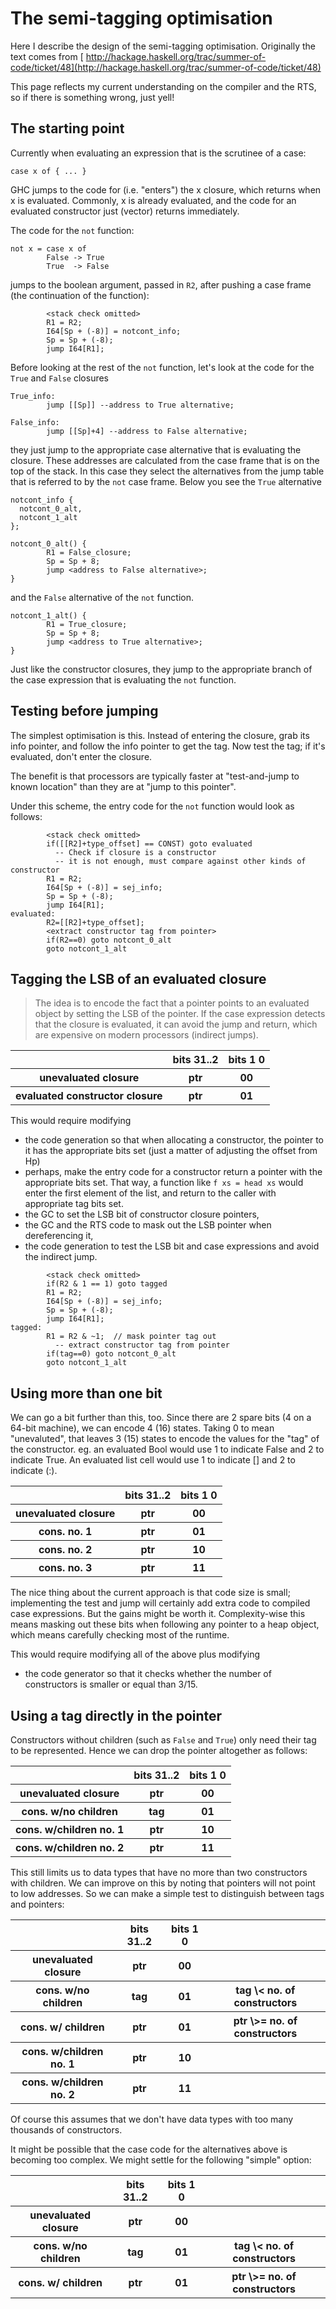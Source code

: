 # The semi-tagging optimisation



Here I describe the design of the semi-tagging optimisation. Originally the text comes from [
http://hackage.haskell.org/trac/summer-of-code/ticket/48](http://hackage.haskell.org/trac/summer-of-code/ticket/48)



This page reflects my current understanding on the compiler and the RTS, so if there is something wrong, just yell!


## The starting point



Currently when evaluating an expression that is the scrutinee of a case:


```wiki
case x of { ... }
```


GHC jumps to the code for (i.e. "enters") the x closure, which returns when x is evaluated. Commonly, x is already evaluated, and the code for an evaluated constructor just (vector) returns immediately.



The code for the `not` function:


```wiki
not x = case x of
        False -> True
        True  -> False
```


jumps to the boolean argument, passed in `R2`, after pushing a case frame (the continuation of the function):


```wiki
        <stack check omitted>
        R1 = R2;
        I64[Sp + (-8)] = notcont_info;
        Sp = Sp + (-8);
        jump I64[R1];
```


Before looking at the rest of the `not` function, let's look at the code for the `True` and `False` closures


```wiki
True_info:
        jump [[Sp]] --address to True alternative;

False_info:
        jump [[Sp]+4] --address to False alternative;
```


they just jump to the appropriate case alternative that is evaluating the closure. These addresses are calculated from the case frame that is on the top of the stack. In this case they select the alternatives from the jump table that is referred to by the `not` case frame. Below you see the `True` alternative


```wiki
notcont_info {
  notcont_0_alt,
  notcont_1_alt
};

notcont_0_alt() {
        R1 = False_closure;
        Sp = Sp + 8;
        jump <address to False alternative>;
}
```


and the `False` alternative of the `not` function.


```wiki
notcont_1_alt() {
        R1 = True_closure;
        Sp = Sp + 8;
        jump <address to True alternative>;
}
```


Just like the constructor closures, they jump to the appropriate branch of the case expression that is evaluating the `not` function.


## Testing before jumping



The simplest optimisation is this.  Instead of entering the closure, grab its info pointer, and follow the info pointer to get the tag.  Now test the tag; if it's evaluated, don't enter the closure.  



The benefit is that processors are typically faster at "test-and-jump to known location" than they are at "jump to this pointer".



Under this scheme, the entry code for the `not` function would look as follows:


```wiki
        <stack check omitted>
        if([[R2]+type_offset] == CONST) goto evaluated
          -- Check if closure is a constructor
          -- it is not enough, must compare against other kinds of constructor
        R1 = R2;
        I64[Sp + (-8)] = sej_info;
        Sp = Sp + (-8);
        jump I64[R1];
evaluated:
        R2=[[R2]+type_offset];
        <extract constructor tag from pointer>
        if(R2==0) goto notcont_0_alt
        goto notcont_1_alt
```

## Tagging the LSB of an evaluated closure


>
>
> The idea is to encode the fact that a pointer points to an evaluated object by setting the LSB of the pointer. If the case expression detects that the closure is evaluated, it can avoid the jump and return, which are expensive on modern processors (indirect jumps).
>
>

<table><tr><th>  </th>
<th> bits 31..2 </th>
<th> bits 1 0 
</th></tr>
<tr><th> unevaluated closure </th>
<th> ptr </th>
<th> 00 
</th></tr>
<tr><th> evaluated constructor closure </th>
<th> ptr </th>
<th> 01 
</th></tr></table>



This would require modifying


- the code generation so that when allocating a constructor, the pointer to it has the appropriate bits set (just a matter of adjusting the offset from Hp)
- perhaps, make the entry code for a constructor return a pointer with the appropriate bits set. That way, a function like `f xs = head xs` would enter the first element of the list, and return to the caller with appropriate tag bits set.
- the GC to set the LSB bit of constructor closure pointers,
- the GC and the RTS code to mask out the LSB pointer when dereferencing it,
- the code generation to test the LSB bit and case expressions and avoid the indirect jump.

```wiki
        <stack check omitted>
        if(R2 & 1 == 1) goto tagged
        R1 = R2;
        I64[Sp + (-8)] = sej_info;
        Sp = Sp + (-8);
        jump I64[R1];
tagged:
        R1 = R2 & ~1;  // mask pointer tag out
          -- extract constructor tag from pointer
        if(tag==0) goto notcont_0_alt
        goto notcont_1_alt
```

## Using more than one bit



We can go a bit further than this, too. Since there are 2 spare bits (4 on a 64-bit machine), we can encode 4 (16) states. Taking 0 to mean "unevaluted", that leaves 3 (15) states to encode the values for the "tag" of the constructor. eg. an evaluated Bool would use 1 to indicate False and 2 to indicate True. An evaluated list cell would use 1 to indicate \[\] and 2 to indicate (:).


<table><tr><th>  </th>
<th> bits 31..2 </th>
<th> bits 1 0 
</th></tr>
<tr><th> unevaluated closure </th>
<th> ptr </th>
<th> 00 
</th></tr>
<tr><th> cons. no. 1    </th>
<th> ptr </th>
<th> 01 
</th></tr>
<tr><th> cons. no. 2    </th>
<th> ptr </th>
<th> 10 
</th></tr>
<tr><th> cons. no. 3    </th>
<th> ptr </th>
<th> 11 
</th></tr></table>



The nice thing about the current approach is that code size is small; implementing the test and jump will certainly add extra code to compiled case expressions. But the gains might be worth it. Complexity-wise this means masking out these bits when following any pointer to a heap object, which means carefully checking most of the runtime.



This would require modifying all of the above plus modifying


- the code generator so that it checks whether the number of constructors is smaller or equal than 3/15.

## Using a tag directly in the pointer



Constructors without children (such as `False` and `True`) only need their tag to be represented. Hence we can drop the pointer altogether as follows:


<table><tr><th>  </th>
<th> bits 31..2 </th>
<th> bits 1 0 
</th></tr>
<tr><th> unevaluated closure </th>
<th> ptr </th>
<th> 00 
</th></tr>
<tr><th> cons. w/no children </th>
<th> tag </th>
<th> 01 
</th></tr>
<tr><th> cons. w/children no. 1    </th>
<th> ptr </th>
<th> 10 
</th></tr>
<tr><th> cons. w/children no. 2    </th>
<th> ptr </th>
<th> 11 
</th></tr></table>



This still limits us to data types that have no more than two constructors with children. We can improve on this by noting that pointers will not point to low addresses. So we can make a simple test to distinguish between tags and pointers:


<table><tr><th>  </th>
<th> bits 31..2 </th>
<th> bits 1 0 </th>
<th> 
</th></tr>
<tr><th> unevaluated closure </th>
<th> ptr </th>
<th> 00 </th>
<th> 
</th></tr>
<tr><th> cons. w/no children </th>
<th> tag </th>
<th> 01 </th>
<th> tag \< no. of  constructors
</th></tr>
<tr><th> cons. w/ children </th>
<th> ptr </th>
<th> 01 </th>
<th> ptr \>= no. of constructors 
</th></tr>
<tr><th> cons. w/children no. 1    </th>
<th> ptr </th>
<th> 10 </th>
<th> 
</th></tr>
<tr><th> cons. w/children no. 2    </th>
<th> ptr </th>
<th> 11 </th>
<th> 
</th></tr></table>



Of course this assumes that we don't have data types with too many thousands of constructors.



It might be possible that the case code for the alternatives above is becoming too complex. We might settle for the following "simple" option:


<table><tr><th>  </th>
<th> bits 31..2 </th>
<th> bits 1 0 </th>
<th> 
</th></tr>
<tr><th> unevaluated closure </th>
<th> ptr </th>
<th> 00 </th>
<th> 
</th></tr>
<tr><th> cons. w/no children </th>
<th> tag </th>
<th> 01 </th>
<th> tag \< no. of  constructors
</th></tr>
<tr><th> cons. w/ children </th>
<th> ptr </th>
<th> 01 </th>
<th> ptr \>= no. of constructors 
</th></tr></table>


